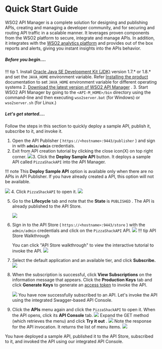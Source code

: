 # Quick Start Guide

WSO2 API Manager is a complete solution for designing and publishing APIs, creating and managing a developer community, and for securing and routing API traffic in a scalable manner. It leverages proven components from the WSO2 platform to secure, integrate and manage APIs. In addition, it integrates with the [WSO2 analytics platform](http://wso2.com/analytics) and provides out of the box reports and alerts, giving you instant insights into the APIs behavior.

##### Before you begin....

!!! tip
        1.  Install [Oracle Java SE Development Kit (JDK)](http://java.sun.com/javase/downloads/index.jsp) version 1.7.\* or 1.8.\* and set the `JAVA_HOME` environment variable. Refer [Installing the product](https://docs.wso2.com/display/AM210/Installing+the+Product) documentation to set `JAVA_HOME` environment variable for different operating systems
        2.  [Download the latest version of WSO2 API Manager](https://wso2.com/api-management/install/) .
        3.  Start WSO2 API Manager by going to the `<API-M_HOME>/bin` directory using the command-line and then executing `wso2server.bat` (for Windows) or `wso2server.sh` (for Linux.)


##### Let's get started....

Follow the steps in this section to quickly deploy a sample API, publish it, subscribe to it, and invoke it.

1.  Open the API Publisher ( `https://<hostname>:9443/publisher` ) and sign in with **`admin/admin`** credentials.
2.  Exit from API creation tutorial by clicking the close icon(X) on top right corner.
    ![](../assets/attachments/103328418/103328310.png)3.  Click the **Deploy Sample API** button. It deploys a sample API called `PizzaShackAPI` into the API Manager.

!!! note
        This **Deploy Sample API** option is available only when there are no APIs in API Publisher. If you have already created a API, this option will not be available.

![](../assets/attachments/103328418/103328344.png)
4.  Click `PizzaShackAPI` to open it.
    ![](../assets/attachments/103328418/103328343.png)

5.  Go to the **Lifecycle** tab and note that the **State** is `PUBLISHED` . The API is already published to the API Store.

    ![](../assets/attachments/103328418/103328342.png)

6.  Sign in to the API Store ( `https://<hostname>:9443/store` ) with the `admin/admin` credentials and click on the `PizzaShackAPI` API.
    ![](../assets/attachments/103328418/103328341.png)
    !!! tip
        API Store Walkthrough

    You can click "API Store walkthrough" to view the interactive tutorial to invoke the API.
    ![](../assets/attachments/103328418/103328300.png)


7.  Select the default application and an available tier, and click **Subscribe.**
    ![](../assets/attachments/103328418/103328340.png)
8.  When the subscription is successful, click **View Subscriptions** on the information message that appears. Click the **Production Keys** tab and click **Generate Keys** to generate an [access token](_Key_Concepts_) to invoke the API.

    ![](../assets/attachments/103328418/103328399.png)
    You have now successfully subscribed to an API. Let's invoke the API using the integrated Swagger-based API Console.

9.  Click the **APIs** menu again and click the `PizzaShackAPI` to open it. When the API opens, click its **API Console** tab.
    ![](../assets/attachments/103328418/103328339.png)    Expand the GET method (which retrieves the menu) and click **Try it out** .
    ![](../assets/attachments/103328418/103328338.png)    Note the response for the API invocation. It returns the list of menu items.
    ![](../assets/attachments/103328418/103328337.png)

You have deployed a sample API, published it to the API Store, subscribed to it, and invoked the API using our integrated API Console.
